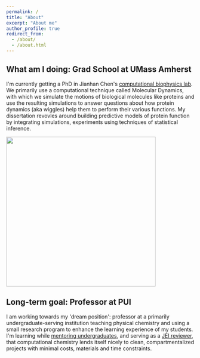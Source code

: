 ```yaml
---
permalink: /
title: "About"
excerpt: "About me"
author_profile: true
redirect_from: 
  - /about/
  - /about.html
---
```


What am I doing: Grad School at UMass Amherst 
-----
I'm currently getting a PhD in Jianhan Chen's [computational biophysics lab](https://people.chem.umass.edu/jchenlab/main.html). We primarily use a computational technique called Molecular Dynamics, with which we simulate the motions of biological molecules like proteins and use the resulting simulations to answer questions about how protein dynamics (aka wiggles) help them to perform their various functions. My dissertation revovles around building predictive models of protein function by integrating simulations, experiments using techniques of statistical inference.

<img src='https://people.chem.umass.edu/jchenlab/photo/grp/grp-nov21.jpg' width=400>


Long-term goal: Professor at PUI
---
I am working towards my 'dream position': professor at a primarily undergraduate-serving institution teaching physical chemistry and using a small research program to enhance the learning experience of my students.
I'm learning while [mentoring undergraduates](teaching/mentoring), and serving as a [JEI reviewer](https://www.emerginginvestigators.org/), that computational chemistry lends itself nicely to clean, compartmentalized projects with minimal costs, materials and time constraints.

